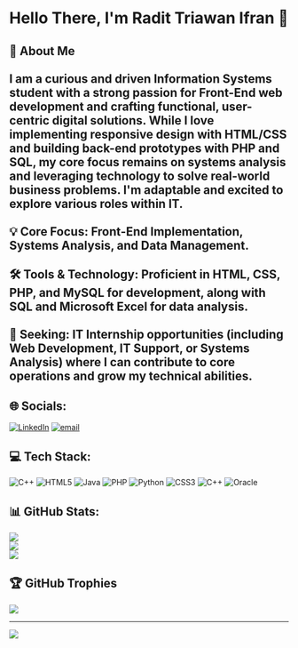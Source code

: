 # Hello There, I'm Radit Triawan Ifran 👋
## 💖 About Me<br><br>I am a curious and driven Information Systems student with a strong passion for Front-End web development and crafting functional, user-centric digital solutions. While I love implementing responsive design with HTML/CSS and building back-end prototypes with PHP and SQL, my core focus remains on systems analysis and leveraging technology to solve real-world business problems. I'm adaptable and excited to explore various roles within IT.<br><br>💡 Core Focus: Front-End Implementation, Systems Analysis, and Data Management.<br><br>🛠️ Tools & Technology: Proficient in HTML, CSS, PHP, and MySQL for development, along with SQL and Microsoft Excel for data analysis.<br><br>🚀 Seeking: IT Internship opportunities (including Web Development, IT Support, or Systems Analysis) where I can contribute to core operations and grow my technical abilities.


## 🌐 Socials:
[![LinkedIn](https://img.shields.io/badge/LinkedIn-%230077B5.svg?logo=linkedin&logoColor=white)](https://linkedin.com/in/radit-triawan-ifran) [![email](https://img.shields.io/badge/Email-D14836?logo=gmail&logoColor=white)](mailto:ifranadit@gmail.com) 

## 💻 Tech Stack:
![C++](https://img.shields.io/badge/c++-%2300599C.svg?style=flat-square&logo=c%2B%2B&logoColor=white) ![HTML5](https://img.shields.io/badge/html5-%23E34F26.svg?style=flat-square&logo=html5&logoColor=white) ![Java](https://img.shields.io/badge/java-%23ED8B00.svg?style=flat-square&logo=openjdk&logoColor=white) ![PHP](https://img.shields.io/badge/php-%23777BB4.svg?style=flat-square&logo=php&logoColor=white) ![Python](https://img.shields.io/badge/python-3670A0?style=flat-square&logo=python&logoColor=ffdd54) ![CSS3](https://img.shields.io/badge/css3-%231572B6.svg?style=flat-square&logo=css3&logoColor=white) ![C++](https://img.shields.io/badge/c++-%2300599C.svg?style=flat-square&logo=c%2B%2B&logoColor=white) ![Oracle](https://img.shields.io/badge/Oracle-F80000?style=flat-square&logo=oracle&logoColor=white)
## 📊 GitHub Stats:
![](https://github-readme-stats.vercel.app/api?username=ifranadit&theme=synthwave&hide_border=false&include_all_commits=false&count_private=false)<br/>
![](https://nirzak-streak-stats.vercel.app/?user=ifranadit&theme=synthwave&hide_border=false)<br/>
![](https://github-readme-stats.vercel.app/api/top-langs/?username=ifranadit&theme=synthwave&hide_border=false&include_all_commits=false&count_private=false&layout=compact)

## 🏆 GitHub Trophies
![](https://github-profile-trophy.vercel.app/?username=ifranadit&theme=radical&no-frame=false&no-bg=false&margin-w=4)

---
[![](https://visitcount.itsvg.in/api?id=ifranadit&icon=0&color=10)](https://visitcount.itsvg.in)

<!-- Proudly created with GPRM ( https://gprm.itsvg.in ) -->
